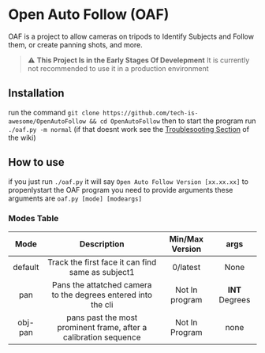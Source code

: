 # Open Auto Follow (OAF)

OAF is a project to allow cameras on tripods to Identify Subjects and Follow them, or create panning shots, and more.

> :warning: **This Project Is in the Early Stages Of Develepment** It is currently not recommended to use it in a production environment

## Installation

run the command
`git clone https://github.com/tech-is-awesome/OpenAutoFollow && cd OpenAutoFollow` then to start the program run `./oaf.py -m normal` (if that doesnt work see the [Troublesooting Section](https://www.github.com/OpenAutoFollow/wiki/Troubleshooting) of the wiki)

## How to use

if you just run `./oaf.py` it will say `Open Auto Follow Version [xx.xx.xx]` to propenlystart the OAF program you need to provide arguments these arguments are
`oaf.py [mode] [modeargs]`

### Modes Table

| Mode | Description | Min/Max Version | args |
|:----:|:-----------:|:---------------:|:----:|
| default | Track the first face it can find same as subject1 | 0/latest | None |
| pan | Pans the attatched camera to the degrees entered into the cli | Not In program | **INT** Degrees |
| obj-pan | pans past the most prominent frame, after a calibration sequence | Not In Program | none |
